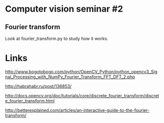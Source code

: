 # Computer vision seminar #2
## Fourier transform

Look at fourier_transform.py to study how it works.

# Links

http://www.bogotobogo.com/python/OpenCV_Python/python_opencv3_Signal_Processing_with_NumPy_Fourier_Transform_FFT_DFT_2.php

http://habrahabr.ru/post/136853/

http://docs.opencv.org/doc/tutorials/core/discrete_fourier_transform/discrete_fourier_transform.html

http://betterexplained.com/articles/an-interactive-guide-to-the-fourier-transform/
